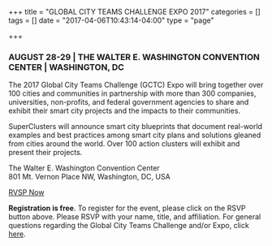 +++
title = "GLOBAL CITY TEAMS CHALLENGE EXPO 2017"
categories = []
tags = []
date = "2017-04-06T10:43:14-04:00"
type = "page"

+++

### AUGUST 28-29 | THE WALTER E. WASHINGTON CONVENTION CENTER | WASHINGTON, DC

The 2017 Global City Teams Challenge (GCTC) Expo will bring together over 100 cities and communities in partnership with more than 300 companies, universities, non-profits, and federal government agencies to share and exhibit their smart city projects and the impacts to their communities.

SuperClusters will announce smart city blueprints that document real-world examples and best practices among smart city plans and solutions gleaned from cities around the world. Over 100 action clusters will exhibit and present their projects.

The Walter E. Washington Convention Center  
801 Mt. Vernon Place NW, Washington, DC, USA

<a class="customBtn" href="mailto:GCTCExpo@energetics.com?subject=RSVP | 2017 Global City Teams Challenge (GCTC) Expo&body=Please RSVP with your name, title, and affiliation.">RVSP Now</a>

**Registration is free**. To register for the event, please click on the RSVP button above. Please RSVP with your name, title, and affiliation. For general questions regarding the Global City Teams Challenge and/or Expo, click <a href="mailto:sokwoo.rhee@nist.gov?subject=General question about the 2017 Global City Teams Challenge (GCTC) Expo">here</a>. 